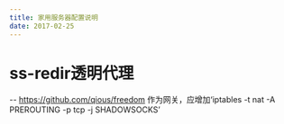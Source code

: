 ```yaml
---
title: 家用服务器配置说明
date: 2017-02-25
---
```

# ss-redir透明代理
-- https://github.com/qious/freedom
作为网关，应增加‘iptables -t nat -A PREROUTING -p tcp -j SHADOWSOCKS’
